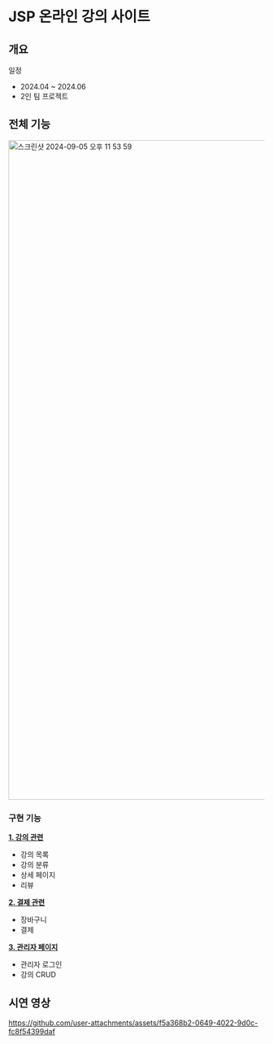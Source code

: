 # JSP 온라인 강의 사이트
## 개요
일정
- 2024.04 ~ 2024.06
- 2인 팀 프로젝트

## 전체 기능
<img width="1297" alt="스크린샷 2024-09-05 오후 11 53 59" src="https://github.com/user-attachments/assets/2a7d62da-2f4e-4033-ac98-5a97169035ed">

### 구현 기능 
**[1. 강의 관련](https://github.com/syeongk/JSP_webproject/tree/main/src/main/webapp/lectures)**
  - 강의 목록
  - 강의 분류
  - 상세 페이지
  - 리뷰<br>
  
**[2. 결제 관련](https://github.com/syeongk/JSP_webproject/tree/main/src/main/webapp/cart)**
  - 장바구니
  - 결제<br>
  
**[3. 관리자 페이지](https://github.com/syeongk/JSP_webproject/tree/main/src/main/webapp/adminPage)**
  - 관리자 로그인
  - 강의 CRUD<br>


## 시연 영상
https://github.com/user-attachments/assets/f5a368b2-0649-4022-9d0c-fc8f54399daf

